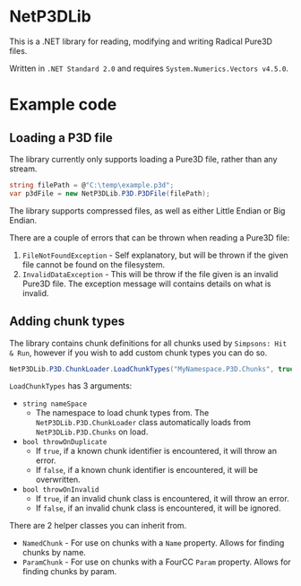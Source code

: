 # NetP3DLib
This is a .NET library for reading, modifying and writing Radical Pure3D files.

Written in `.NET Standard 2.0` and requires `System.Numerics.Vectors v4.5.0`.

# Example code

## Loading a P3D file
The library currently only supports loading a Pure3D file, rather than any stream.
```cs
string filePath = @"C:\temp\example.p3d";
var p3dFile = new NetP3DLib.P3D.P3DFile(filePath);
```
The library supports compressed files, as well as either Little Endian or Big Endian.

There are a couple of errors that can be thrown when reading a Pure3D file:
1. `FileNotFoundException` - Self explanatory, but will be thrown if the given file cannot be found on the filesystem.
2. `InvalidDataException` - This will be throw if the file given is an invalid Pure3D file. The exception message will contains details on what is invalid.

## Adding chunk types
The library contains chunk definitions for all chunks used by `Simpsons: Hit & Run`, however if you wish to add custom chunk types you can do so.

```cs
NetP3DLib.P3D.ChunkLoader.LoadChunkTypes("MyNamespace.P3D.Chunks", true, true);
```
`LoadChunkTypes` has 3 arguments:
- `string nameSpace`
  - The namespace to load chunk types from. The `NetP3DLib.P3D.ChunkLoader` class automatically loads from `NetP3DLib.P3D.Chunks` on load.
- `bool throwOnDuplicate`
  - If `true`, if a known chunk identifier is encountered, it will throw an error.
  - If `false`, if a known chunk identifier is encountered, it will be overwritten.
- `bool throwOnInvalid`
  - If `true`, if an invalid chunk class is encountered, it will throw an error.
  - If `false`, if an invalid chunk class is encountered, it will be ignored.

There are 2 helper classes you can inherit from.
- `NamedChunk` - For use on chunks with a `Name` property. Allows for finding chunks by name.
- `ParamChunk` - For use on chunks with a FourCC `Param` property. Allows for finding chunks by param.